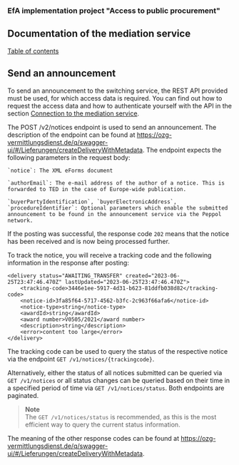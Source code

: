 ### EfA implementation project "Access to public procurement"
## Documentation of the mediation service
[Table of contents](/documentation/Documentation.md)
<br>

## Send an announcement

To send an announcement to the switching service, the REST API provided must be used, for which access data is required. You can find out how to request the access data and how to authenticate yourself with the API in the section [Connection to the mediation service](/documentation/Connection_to_mediator.md).
<br>
 
The POST /v2/notices endpoint is used to send an announcement. The description of the endpoint can be found at https://ozg-vermittlungsdienst.de/q/swagger-ui/#/Lieferungen/createDeliveryWithMetadata. The endpoint expects the following parameters in the request body:
```
`notice`: The XML eForms document

`authorEmail`: The e-mail address of the author of a notice. This is forwarded to TED in the case of Europe-wide publication.

`buyerPartyIdentification`, `buyerElectronicAddress`, `procedureIdentifier`: Optional parameters which enable the submitted announcement to be found in the announcement service via the Peppol network.
```
If the posting was successful, the response code `202` means that the notice has been received and is now being processed further.

To track the notice, you will receive a tracking code and the following information in the response after posting:
```
<delivery status="AWAITING_TRANSFER" created="2023-06-25T23:47:46.470Z" lastUpdated="2023-06-25T23:47:46.470Z">
	<tracking-code>3446e1ee-5917-4d31-b623-81ddfb038d82</tracking-code>
	<notice-id>3fa85f64-5717-4562-b3fc-2c963f66afa6</notice-id>
	<notice-type>string</notice-type>
	<awardId>string</awardId>
	<award number>V0505/2021</award number>
	<description>string</description>
	<error>content too large</error>
</delivery>
```

The tracking code can be used to query the status of the respective notice via the endpoint `GET /v1/notices/{trackingcode}`.

Alternatively, either the status of all notices submitted can be queried via `GET /v1/notices` or all status changes can be queried based on their time in a specified period of time via `GET /v1/notices/status`. Both endpoints are paginated.
>**Note** <br>
>The `GET /v1/notices/status` is recommended, as this is the most efficient way to query the current status information.

The meaning of the other response codes can be found at https://ozg-vermittlungsdienst.de/q/swagger-ui/#/Lieferungen/createDeliveryWithMetadata.

